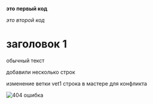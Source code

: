 **это первый код**

*это второй код*

# заголовок 1

обычный текст

добавили несколько строк

изменение ветки vet1
строка в мастере для конфликта

![404 ошибка](bin/404_Geekbrains-Google_Chrome.jpg)

